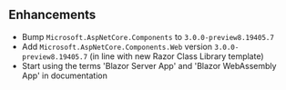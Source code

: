 ﻿## Enhancements
* Bump `Microsoft.AspNetCore.Components` to `3.0.0-preview8.19405.7`
* Add `Microsoft.AspNetCore.Components.Web` version `3.0.0-preview8.19405.7` (in line with new Razor Class Library template)
* Start using the terms 'Blazor Server App' and 'Blazor WebAssembly App' in documentation